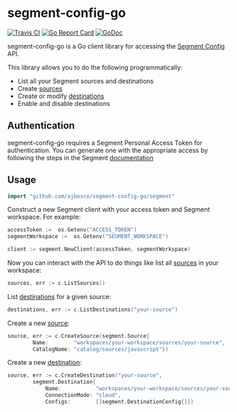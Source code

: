 # segment-config-go

[![Travis CI](https://img.shields.io/travis/ajbosco/segment-config-go.svg?style=flat-square)](https://travis-ci.org/ajbosco/segment-config-go)
[![Go Report Card](https://goreportcard.com/badge/github.com/ajbosco/segment-config-go?style=flat-square)](https://goreportcard.com/report/github.com/ajbosco/segment-config-go)
[![GoDoc](https://img.shields.io/badge/godoc-reference-5272B4.svg?style=flat-square)](https://godoc.org/github.com/ajbosco/segment-config-go/segment)

segment-config-go is a Go client library for accessing the [Segment Config](https://segment.com/docs/config-api/) API.

This library allows you to do the following programmatically:

* List all your Segment sources and destinations
* Create [sources](https://segment.com/docs/sources/) 
* Create or modify [destinations](https://segment.com/docs/destinations/)
* Enable and disable destinations

## Authentication

segment-config-go requires a Segment Personal Access Token for authentication. You can generate one with the appropriate access by following the steps in the Segment [documentation](https://segment.com/docs/config-api/authentication/)

## Usage

```go
import "github.com/ajbosco/segment-config-go/segment"
```

Construct a new Segment client with your access token and Segment workspace. For example:

```go
accessToken :=  os.Getenv("ACCESS_TOKEN")
segmentWorkspace :=  os.Getenv("SEGMENT_WORKSPACE")

client := segment.NewClient(accessToken, segmentWorkspace)
```

Now you can interact with the API to do things like list all [sources](https://segment.com/docs/sources/) in your workspace:

```go
sources, err := c.ListSources()
```

List [destinations](https://segment.com/docs/destinations/) for a given source:

```go
destinations, err := c.ListDestinations("your-source")
```

Create a new [source](https://segment.com/docs/sources/):

```go
source, err := c.CreateSource(segment.Source{
		Name:        "workspaces/your-workspace/sources/your-source",
		CatalogName: "catalog/sources/javascript"})
```

Create a new [destination](https://segment.com/docs/destinations/):

```go
source, err := c.CreateDestination("your-source",
		segment.Destination{
			Name:           "workspaces/your-workspace/sources/your-source/destinations/google-analytics",
			ConnectionMode: "cloud",
			Configs:        []segment.DestinationConfig{}})
```

